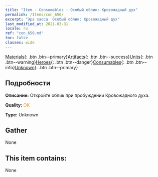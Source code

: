 ```yaml
---
title: "Item - Consumables - Особый облик: Кровожадный дух"
permalink: /Items/con_650/
excerpt: "Эра хаоса  Особый облик: Кровожадный дух"
last_modified_at: 2021-03-31
locale: ru
ref: "con_650.md"
toc: false
classes: wide
---
```

 [Materials](/ru/Items/){: .btn .btn--primary}[Artifacts](/ru/Items/Artifacts/){: .btn .btn--success}[Units](/ru/Items/Units/){: .btn .btn--warning}[Heroes](/ru/Items/Heroes/){: .btn .btn--danger}[Consumables](/ru/Items/Consumables/){: .btn .btn--info}[Unknown](/ru/Items/Unknown/){: .btn .btn--primary}

## Подробности
 **Описание:** Откройте облик при пробуждении Кровожадного духа.

 **Quality:** <span style="color: #FF8C00">OK</span>

 **Type:** Unknown

## Gather

  None

## This item contains:

  None

